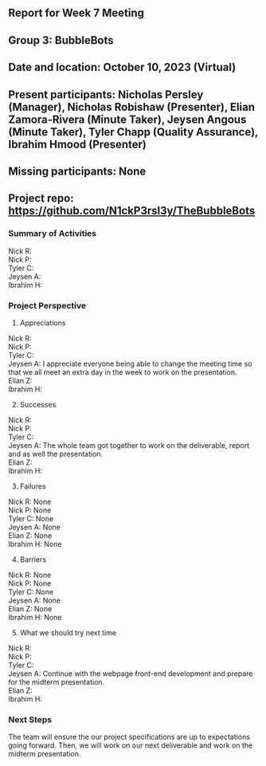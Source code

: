 ## Report for Week 7 Meeting
## Group 3: BubbleBots
## Date and location: October 10, 2023 (Virtual)
## Present participants: Nicholas Persley (Manager), Nicholas Robishaw (Presenter), Elian Zamora-Rivera (Minute Taker), Jeysen Angous (Minute Taker), Tyler Chapp (Quality Assurance), Ibrahim Hmood (Presenter)
## Missing participants: None
## Project repo: https://github.com/N1ckP3rsl3y/TheBubbleBots

### Summary of Activities

Nick R: \
Nick P: \
Tyler C: \
Jeysen A: \
Ibrahim H: 


### Project Perspective
1. Appreciations

  Nick R: \
  Nick P: \
  Tyler C: \
  Jeysen A: I appreciate everyone being able to change the meeting time so that we all meet an extra day in the week to work on the presentation. \
  Elian Z: \
  Ibrahim H: 

2. Successes

  Nick R: \
  Nick P: \
  Tyler C: \
  Jeysen A: The whole team got together to work on the deliverable, report and as well the presentation. \
  Elian Z: \
  Ibrahim H: 

  
3. Failures

  Nick R: None\
  Nick P: None\
  Tyler C: None\
  Jeysen A: None\
  Elian Z: None\
  Ibrahim H: None

4. Barriers

  Nick R: None\
  Nick P: None\
  Tyler C: None\
  Jeysen A: None\
  Elian Z: None\
  Ibrahim H: None

5. What we should try next time
   
Nick R: \
Nick P: \
Tyler C: \
Jeysen A: Continue with the webpage front-end development and prepare for the midterm presentation. \
Elian Z: \
Ibrahim H: 


### Next Steps

  The team will ensure the our project specifications are up to expectations going forward. Then, we will work on our next deliverable and work on the midterm presentation.

